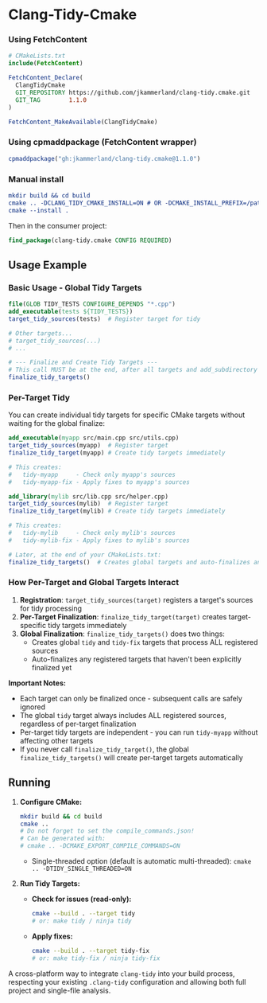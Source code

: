 # Clang-Tidy-Cmake

### Using FetchContent
```cmake
# CMakeLists.txt
include(FetchContent)

FetchContent_Declare(
  ClangTidyCmake
  GIT_REPOSITORY https://github.com/jkammerland/clang-tidy.cmake.git
  GIT_TAG        1.1.0
)

FetchContent_MakeAvailable(ClangTidyCmake)
```

### Using cpmaddpackage (FetchContent wrapper)
```cmake
cpmaddpackage("gh:jkammerland/clang-tidy.cmake@1.1.0")
```

### Manual install

```cmake
mkdir build && cd build
cmake .. -DCLANG_TIDY_CMAKE_INSTALL=ON # OR -DCMAKE_INSTALL_PREFIX=/path/to/install
cmake --install .
```

Then in the consumer project:

```cmake
find_package(clang-tidy.cmake CONFIG REQUIRED)
```

## Usage Example

### Basic Usage - Global Tidy Targets

```cmake
file(GLOB TIDY_TESTS CONFIGURE_DEPENDS "*.cpp")
add_executable(tests ${TIDY_TESTS})
target_tidy_sources(tests)  # Register target for tidy

# Other targets...
# target_tidy_sources(...)
# ...

# --- Finalize and Create Tidy Targets ---
# This call MUST be at the end, after all targets and add_subdirectory calls.
finalize_tidy_targets()
```

### Per-Target Tidy

You can create individual tidy targets for specific CMake targets without waiting for the global finalize:

```cmake
add_executable(myapp src/main.cpp src/utils.cpp)
target_tidy_sources(myapp)  # Register target
finalize_tidy_target(myapp) # Create tidy targets immediately

# This creates:
#   tidy-myapp     - Check only myapp's sources
#   tidy-myapp-fix - Apply fixes to myapp's sources

add_library(mylib src/lib.cpp src/helper.cpp)
target_tidy_sources(mylib)  # Register target
finalize_tidy_target(mylib) # Create tidy targets immediately

# This creates:
#   tidy-mylib     - Check only mylib's sources
#   tidy-mylib-fix - Apply fixes to mylib's sources

# Later, at the end of your CMakeLists.txt:
finalize_tidy_targets()  # Creates global targets and auto-finalizes any remaining
```

### How Per-Target and Global Targets Interact

1. **Registration**: `target_tidy_sources(target)` registers a target's sources for tidy processing
2. **Per-Target Finalization**: `finalize_tidy_target(target)` creates target-specific tidy targets immediately
3. **Global Finalization**: `finalize_tidy_targets()` does two things:
   - Creates global `tidy` and `tidy-fix` targets that process ALL registered sources
   - Auto-finalizes any registered targets that haven't been explicitly finalized yet

**Important Notes:**
- Each target can only be finalized once - subsequent calls are safely ignored
- The global `tidy` target always includes ALL registered sources, regardless of per-target finalization
- Per-target tidy targets are independent - you can run `tidy-myapp` without affecting other targets
- If you never call `finalize_tidy_target()`, the global `finalize_tidy_targets()` will create per-target targets automatically

## Running

1.  **Configure CMake:**
    ```bash
    mkdir build && cd build
    cmake ..
    # Do not forget to set the compile_commands.json!
    # Can be generated with:
    # cmake .. -DCMAKE_EXPORT_COMPILE_COMMANDS=ON
    ```
    *   Single-threaded option (default is automatic multi-threaded):
        `cmake .. -DTIDY_SINGLE_THREADED=ON`

2.  **Run Tidy Targets:**
    *   **Check for issues (read-only):**
        ```bash
        cmake --build . --target tidy
        # or: make tidy / ninja tidy
        ```
    *   **Apply fixes:**
        ```bash
        cmake --build . --target tidy-fix
        # or: make tidy-fix / ninja tidy-fix
        ```

A cross-platform way to integrate `clang-tidy` into your build process, respecting your existing `.clang-tidy` configuration and allowing both full project and single-file analysis.
